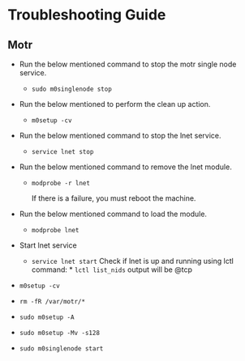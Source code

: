 # Troubleshooting Guide

## Motr

  * Run the below mentioned command to stop the motr single node service.
  
    * `sudo m0singlenode stop`
    
  * Run the below mentioned to perform the clean up action.
  
    * `m0setup -cv`
    
  * Run the below mentioned command to stop the lnet service.
  
    * `service lnet stop`
    
  * Run the below mentioned command to remove the lnet module.
  
    * `modprobe -r lnet`
		
      If there is a failure, you must reboot the machine.
		
  * Run the below mentioned command to load the module.
  
    * `modprobe lnet`
    
  * Start lnet service 
    * `service lnet start`
		Check if lnet is up and running using lctl command:
			* `lctl list_nids`
			output will be <ip-of-your-eth0>@tcp
  * `m0setup -cv`
  * `rm -fR /var/motr/*`
  * `sudo m0setup -A` 
  * `sudo m0setup -Mv -s128`
  * `sudo m0singlenode start`
